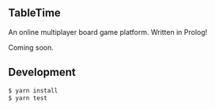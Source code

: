 ## TableTime

An online multiplayer board game platform. Written in Prolog!

Coming soon.

## Development

```bash
$ yarn install
$ yarn test
```
